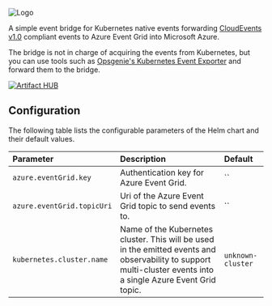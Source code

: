 ![Logo](https://raw.githubusercontent.com/tomkerkhove/k8s-event-grid-bridge/main/docs/media/logo-with-name-small.png)

A simple event bridge for Kubernetes native events forwarding [CloudEvents v1.0](https://cloudevents.io/) compliant events to Azure Event Grid into Microsoft Azure.

The bridge is not in charge of acquiring the events from Kubernetes, but you can use tools such as [Opsgenie's Kubernetes Event Exporter](https://github.com/opsgenie/kubernetes-event-exporter) and forward them to the bridge.

[![Artifact HUB](https://img.shields.io/endpoint?url=https://artifacthub.io/badge/repository/k8s-event-grid-bridge)](https://artifacthub.io/packages/search?repo=k8s-event-grid-bridge)

## Configuration

The following table lists the configurable parameters of the Helm chart and
their default values.

| Parameter                  | Description                                                                                                                                                     | Default           |
| :------------------------- | :-------------------------------------------------------------------------------------------------------------------------------------------------------------- | :---------------- |
| `azure.eventGrid.key`      | Authentication key for Azure Event Grid.                                                                                                                        | ``                |
| `azure.eventGrid.topicUri` | Uri of the Azure Event Grid topic to send events to.                                                                                                            | ``                |
| `kubernetes.cluster.name`             | Name of the Kubernetes cluster. This will be used in the emitted events and observability to support multi-cluster events into a single Azure Event Grid topic. | `unknown-cluster` |
